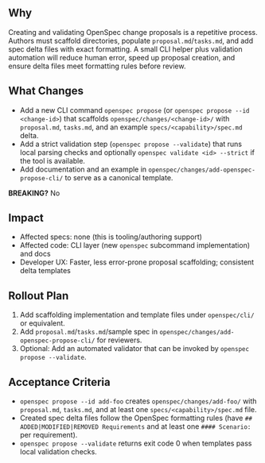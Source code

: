 ## Why

Creating and validating OpenSpec change proposals is a repetitive process. Authors must scaffold directories, populate `proposal.md`/`tasks.md`, and add spec delta files with exact formatting. A small CLI helper plus validation automation will reduce human error, speed up proposal creation, and ensure delta files meet formatting rules before review.

## What Changes

- Add a new CLI command `openspec propose` (or `openspec propose --id <change-id>`) that scaffolds `openspec/changes/<change-id>/` with `proposal.md`, `tasks.md`, and an example `specs/<capability>/spec.md` delta.  
- Add a strict validation step (`openspec propose --validate`) that runs local parsing checks and optionally `openspec validate <id> --strict` if the tool is available.  
- Add documentation and an example in `openspec/changes/add-openspec-propose-cli/` to serve as a canonical template.

**BREAKING?** No

## Impact

- Affected specs: none (this is tooling/authoring support)
- Affected code: CLI layer (new `openspec` subcommand implementation) and docs
- Developer UX: Faster, less error-prone proposal scaffolding; consistent delta templates

## Rollout Plan

1. Add scaffolding implementation and template files under `openspec/cli/` or equivalent.
2. Add `proposal.md`/`tasks.md`/sample spec in `openspec/changes/add-openspec-propose-cli/` for reviewers.
3. Optional: Add an automated validator that can be invoked by `openspec propose --validate`.

## Acceptance Criteria

- `openspec propose --id add-foo` creates `openspec/changes/add-foo/` with `proposal.md`, `tasks.md`, and at least one `specs/<capability>/spec.md` file.
- Created spec delta files follow the OpenSpec formatting rules (have `## ADDED|MODIFIED|REMOVED Requirements` and at least one `#### Scenario:` per requirement).
- `openspec propose --validate` returns exit code 0 when templates pass local validation checks.
